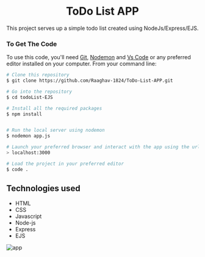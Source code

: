 <div id="heading" align="center"> 

# **ToDo List APP**

</div>
This project serves up a simple todo list created using NodeJs/Express/EJS.


### To Get The Code
To use this code, you'll need [Git](https://git-scm.com), [Nodemon](https://nodemon.io/) and [Vs Code](https://code.visualstudio.com/) or any preferred editor installed on your computer. 
From your command line:

```bash
# Clone this repository
$ git clone https://github.com/Raaghav-1824/ToDo-List-APP.git

# Go into the repository
$ cd todoList-EJS

# Install all the required packages
$ npm install


# Run the local server using nodemon
$ nodemon app.js

# Launch your preferred browser and interact with the app using the url;
> localhost:3000

# Load the project in your preferred editor
$ code .
```

## Technologies used
* HTML
* CSS
* Javascript
* Node-js
* Express
* EJS

![app]((https://github.com/Raaghav-1824/ToDo-List-APP/blob/main/images/Screenshot%20(74).png))
</div>

